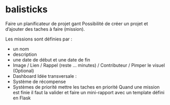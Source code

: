 # balisticks

Faire un planificateur de projet gant Possibilité de créer un projet et d’ajouter des taches à faire (mission).   

Les missions sont définies par :  
- un nom 
- description 
- une date de début et une date de fin  
- Image / Lien / Rappel (reste … minutes) / Contributeur / Pimper le visuel (Optional) 
- Dashboard   Idée transversale : 
- Système de récompense 
- Systèmes de priorité mettre les taches en priorité  Quand une mission est finie il faut la valider et faire un mini-rapport avec un template défini en Flask
